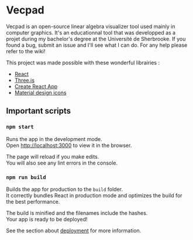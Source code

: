 # Vecpad
Vecpad is an open-source linear algebra visualizer tool used mainly in computer graphics. It's an educationnal tool that was developped as a projet during my bachelor's degree at the Université de Sherbrooke. If you found a bug, submit an issue and I'll see what I can do. For any help please refer to the wiki!

This project was made possible with these wonderful librairies :
* [React](https://reactjs.org/)
* [Three.js](https://threejs.org/)
* [Create React App](https://github.com/facebook/create-react-app)
* [Material design icons](https://material.io/tools/icons/?style=baseline)

## Important scripts

### `npm start`

Runs the app in the development mode.<br>
Open [http://localhost:3000](http://localhost:3000) to view it in the browser.

The page will reload if you make edits.<br>
You will also see any lint errors in the console.

### `npm run build`

Builds the app for production to the `build` folder.<br>
It correctly bundles React in production mode and optimizes the build for the best performance.

The build is minified and the filenames include the hashes.<br>
Your app is ready to be deployed!

See the section about [deployment](https://facebook.github.io/create-react-app/docs/deployment) for more information.
